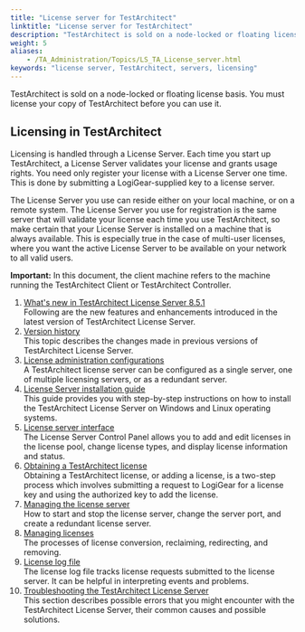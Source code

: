 ```yaml
--- 
title: "License server for TestArchitect"
linktitle: "License server for TestArchitect"
description: "TestArchitect is sold on a node-locked or floating license basis. You must license your copy of TestArchitect before you can use it."
weight: 5
aliases: 
    - /TA_Administration/Topics/LS_TA_License_server.html
keywords: "license server, TestArchitect, servers, licensing"
---
```


TestArchitect is sold on a node-locked or floating license basis. You must license your copy of TestArchitect before you can use it.

## Licensing in TestArchitect

Licensing is handled through a License Server. Each time you start up TestArchitect, a License Server validates your license and grants usage rights. You need only register your license with a License Server one time. This is done by submitting a LogiGear-supplied key to a license server.

The License Server you use can reside either on your local machine, or on a remote system. The License Server you use for registration is the same server that will validate your license each time you use TestArchitect, so make certain that your License Server is installed on a machine that is always available. This is especially true in the case of multi-user licenses, where you want the active License Server to be available on your network to all valid users.

**Important:** In this document, the client machine refers to the machine running the TestArchitect Client or TestArchitect Controller.

1.  [What's new in TestArchitect License Server 8.5.1](/TA_ReleaseNotes/DITA_source/Whats_New_LS.html)  
Following are the new features and enhancements introduced in the latest version of TestArchitect License Server.
2.  [Version history](/TA_ReleaseNotes/DITA_source/Version_History_LS.html)  
This topic describes the changes made in previous versions of TestArchitect License Server.
3.  [License administration configurations](/TA_Administration/Topics/LS_TA_admin_config.html)  
A TestArchitect license server can be configured as a single server, one of multiple licensing servers, or as a redundant server.
4.  [License Server installation guide](/TA_InstallationGuide/DITA_source/Topics/inst_LS.html)  
This guide provides you with step-by-step instructions on how to install the TestArchitect License Server on Windows and Linux operating systems.
5.  [License server interface](/TA_Administration/Topics/LS_TA_interface.html)  
The License Server Control Panel allows you to add and edit licenses in the license pool, change license types, and display license information and status.
6.  [Obtaining a TestArchitect license](/TA_Administration/Topics/LS_TA_obtaining_license.html)  
Obtaining a TestArchitect license, or adding a license, is a two-step process which involves submitting a request to LogiGear for a license key and using the authorized key to add the license.
7.  [Managing the license server](/TA_Administration/Topics/LS_TA_managing_license_server.html)  
How to start and stop the license server, change the server port, and create a redundant license server.
8.  [Managing licenses](/TA_Administration/Topics/LS_TA_managing_licenses.html)  
The processes of license conversion, reclaiming, redirecting, and removing.
9.  [License log file](/TA_Administration/Topics/adm_License_server_log_file.html)  
The license log file tracks license requests submitted to the license server. It can be helpful in interpreting events and problems.
10. [Troubleshooting the TestArchitect License Server](/TA_Administration/Topics/adm_LS_troubleshooting.html)  
This section describes possible errors that you might encounter with the TestArchitect License Server, their common causes and possible solutions.




